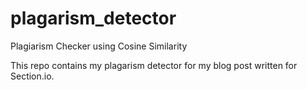 # plagarism_detector
Plagiarism Checker using Cosine Similarity

This repo contains my plagarism detector for my blog post written for Section.io.

